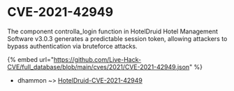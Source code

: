 # CVE-2021-42949

The component controlla_login function in HotelDruid Hotel Management Software v3.0.3 generates a predictable session token, allowing attackers to bypass authentication via bruteforce attacks.

{% embed url="https://github.com/Live-Hack-CVE/full_database/blob/main/cves/2021/CVE-2021-42949.json" %}


* dhammon ~> [HotelDruid-CVE-2021-42949](https://www.alice-snow.ru/2021/database/cve-2021-42949/hoteldruid-cve-2021-42949-dhammon)